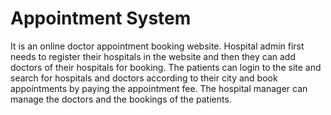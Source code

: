 <h1>Appointment System</h1>
<p>It is an online doctor appointment booking website. Hospital admin first needs to register their hospitals in the website and then they can add doctors of their hospitals for booking. The patients can login to the site and search for hospitals and doctors according to their city and book appointments by paying the appointment fee. The hospital manager can manage the doctors and the bookings of the patients.</p>
